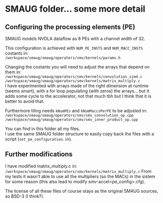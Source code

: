 # SMAUG folder... some more detail

## Configuring the processing elements (PE)

SMAUG models NVDLA dataflow as 8 PEs with a channel width of 32.

This configuration is achieved with `NUM_PE_INSTS` and `NUM_MACC_INSTS` costants in:  
`/workspace/smaug/smaug/operators/smv/kernels/params.h`

Changing the costants you will need to adjust the arrays that depend on them in:  
`/workspace/smaug/smaug/operators/smv/kernels/convolution_simd.c`  
`/workspace/smaug/smaug/operators/smv/kernels/matrix_multiply.c`  
I have experimented with arrays made of the right dimension at runtime (seems smart),
with a for loop populating (with zeros) the arrays... but it adds some cycle to
the accelerator, not that much tbh but I think that it is better to avoid that.

Furthermore tiling needs `kNumPEs` and `kNumMaccsPerPE` to be adjusted in:  
`/workspace/smaug/smaug/operators/smv/smv_convolution_op.cpp`  
`/workspace/smaug/smaug/operators/smv/smv_inner_product_op.cpp`  

You can find in this folder all my files.  
I use the same SMAUG folder structure to easily copy back the files with a script (`set_pe_configuration.sh`).

## Further modifications

I have modified matrix_multiply.c in:  
`/workspace/smaug/smaug/operators/smv/kernels/matrix_multiply.c`
From my tests it wasn't able to use all the multipliers (so the MACs) in
the sistem for some reason (this also lead to modify smv-accel<pe_config>.cfg).

The license of all these files of course stays as the original SMAUG sources, so BSD-3 (I think?).
